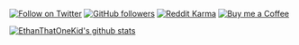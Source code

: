 [![Follow on Twitter](https://img.shields.io/badge/--twitter?label=Twitter&logo=Twitter&style=social)](https://twitter.com/__etok__)
[![GitHub followers](https://img.shields.io/github/followers/EthanThatOneKid?style=social)](https://github.com/EthanThatOneKid)
[![Reddit Karma](https://img.shields.io/reddit/user-karma/combined/EthanThatOneKid?style=social)](https://www.reddit.com/u/EthanThatOneKid)
[![Buy me a Coffee](https://img.shields.io/badge/buy%20me%20a-coffee-%23FF813F)](http://buymeacoff.ee/etok)

[![EthanThatOneKid's github stats](https://github-readme-stats.vercel.app/api?username=EthanThatOneKid&show_icons=true&theme=tokyonight)](http://ethandavidson.com/)
